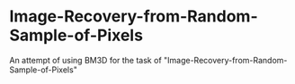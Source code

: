 # Image-Recovery-from-Random-Sample-of-Pixels
An attempt of using BM3D for the task of "Image-Recovery-from-Random-Sample-of-Pixels"
